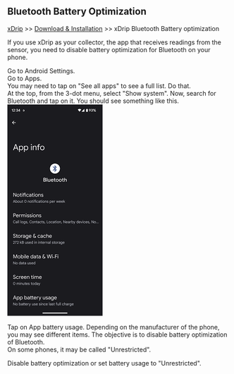 ## Bluetooth Battery Optimization
[xDrip](../README.md) >> [Download & Installation](./Installation_page.md) >> xDrip Bluetooth Battery optimization  
  
If you use xDrip as your collector, the app that receives readings from the sensor, you need to disable battery optimization for Bluetooth on your phone.  
  
Go to Android Settings.  
Go to Apps.  
You may need to tap on "See all apps" to see a full list.  Do that.  
At the top, from the 3-dot menu, select "Show system".  Now, search for Bluetooth and tap on it.  You should see something like this.  
![](./images/BluetoothAppInfo.png)  
  
Tap on App battery usage.  Depending on the manufacturer of the phone, you may see different items.  The objective is to disable battery optimization of Bluetooth.  
On some phones, it may be called "Unrestricted".  

Disable battery optimization or set battery usage to "Unrestricted".   

  
